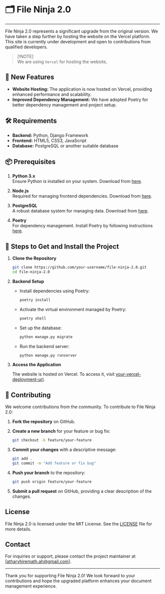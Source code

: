 # 🗂️ File Ninja 2.0

---

File Ninja 2.0 represents a significant upgrade from the original version. We have taken a step further by hosting the website on the Vercel platform. This site is currently under development and open to contributions from qualified developers.

> [!NOTE]\
> We are using `Vercel` for hosting the website,

## 🎯 New Features

- **Website Hosting:** The application is now hosted on Vercel, providing enhanced performance and scalability.
- **Improved Dependency Management:** We have adopted Poetry for better dependency management and project setup.

## 🛠️ Requirements

- **Backend:** Python, Django Framework
- **Frontend:** HTML5, CSS3, JavaScript
- **Database:** PostgreSQL or another suitable database

## 📦 Prerequisites

1. **Python 3.x**  
   Ensure Python is installed on your system. Download from [here](https://www.python.org/downloads/).

2. **Node.js**  
   Required for managing frontend dependencies. Download from [here](https://nodejs.org/).

3. **PostgreSQL**  
   A robust database system for managing data. Download from [here](https://www.postgresql.org/download/).

4. **Poetry**  
   For dependency management. Install Poetry by following instructions [here](https://python-poetry.org/docs/#installation).

## 🚀 Steps to Get and Install the Project

1. **Clone the Repository**

    ```bash
    git clone https://github.com/your-username/file-ninja-2.0.git
    cd file-ninja-2.0
    ```

2. **Backend Setup**

    - Install dependencies using Poetry:

      ```bash
      poetry install
      ```

    - Activate the virtual environment managed by Poetry:

      ```bash
      poetry shell
      ```

    - Set up the database:

      ```bash
      python manage.py migrate
      ```

    - Run the backend server:

      ```bash
      python manage.py runserver
      ```


3. **Access the Application**

   The website is hosted on Vercel. To access it, visit [your-vercel-deployment-url](https://your-vercel-deployment-url.vercel.app).

## 🤝 Contributing

We welcome contributions from the community. To contribute to File Ninja 2.0:

1. **Fork the repository** on GitHub.
2. **Create a new branch** for your feature or bug fix:

    ```bash
    git checkout -b feature/your-feature
    ```

3. **Commit your changes** with a descriptive message:

    ```bash
    git add .
    git commit -m "Add feature or fix bug"
    ```

4. **Push your branch** to the repository:

    ```bash
    git push origin feature/your-feature
    ```

5. **Submit a pull request** on GitHub, providing a clear description of the changes.

## License

File Ninja 2.0 is licensed under the MIT License. See the [LICENSE](LICENSE) file for more details.

## Contact

For inquiries or support, please contact the project maintainer at [atharvhiremath.ah@gmail.com].

---

Thank you for supporting File Ninja 2.0! We look forward to your contributions and hope the upgraded platform enhances your document management experience.
